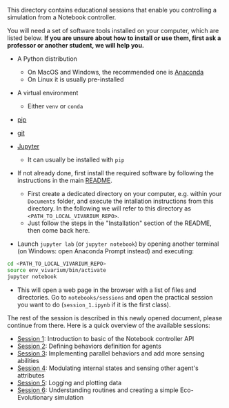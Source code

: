 This directory contains educational sessions that enable you controlling a simulation from a Notebook controller.

You will need a set of software tools installed on your computer, which are listed below. **If you are unsure about how to install or use them, first ask a professor or another student, we will help you.**
- A Python distribution
    - On MacOS and Windows, the recommended one is [Anaconda](https://www.anaconda.com/)
    - On Linux it is usually pre-installed
- A virtual environment
    - Either `venv` or `conda`
- [pip](https://pypi.org/project/pip/)
- [git](https://git-scm.com/)
- [Jupyter](https://jupyter.org/)
    - It can usually be installed with `pip`

- If not already done, first install the required software by following the instructions in the main [README](../../).
    - First create a dedicated directory on your computer, e.g. within your `Documents` folder, and execute the intallation instructions from this directory. In the following we will refer to this directory as `<PATH_TO_LOCAL_VIVARIUM_REPO>`.
    - Just follow the steps in the "Installation" section of the README, then come back here.
- Launch `jupyter lab` (or `jupyter notebook`) by opening another terminal (on Windows: open Anaconda Prompt instead) and executing:
```bash
cd <PATH_TO_LOCAL_VIVARIUM_REPO>
source env_vivarium/bin/activate
jupyter notebook
```
- This will open a web page in the browser with a list of files and directories. Go to `notebooks/sessions` and open the practical session you want to do (`session_1.ipynb` if it is the first class).

The rest of the session is described in this newly opened document, please continue from there. 
Here is a quick overview of the available sessions:

- [Session 1](session_1.ipynb): Introduction to basic of the Notebook controller API
- [Session 2](session_2.ipynb): Defining behaviors definition for agents
- [Session 3](session_3.ipynb): Implementing parallel behaviors and add more sensing abilities
- [Session 4](session_4.ipynb): Modulating internal states and sensing other agent's attributes
- [Session 5](session_5_logging.ipynb): Logging and plotting data
- [Session 6](session_6_bonus.ipynb): Understanding routines and creating a simple Eco-Evolutionary simulation
